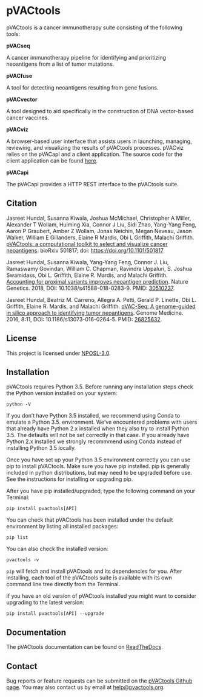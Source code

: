 # pVACtools

pVACtools is a cancer immunotherapy suite consisting of the following tools:

**pVACseq**

A cancer immunotherapy pipeline for identifying and prioritizing neoantigens from a list of tumor mutations.

**pVACfuse**

A tool for detecting neoantigens resulting from gene fusions.

**pVACvector**

A tool designed to aid specifically in the construction of DNA vector-based cancer vaccines.

**pVACviz**

A browser-based user interface that assists users in launching, managing, reviewing, and visualizing the results of pVACtools processes. pVACviz relies on the pVACapi and a client application. The source code for the client application can be found <a href="https://github.com/griffithlab/BGA-interface-projects/tree/master/apps/pvacviz">here</a>.

**pVACapi**

The pVACapi provides a HTTP REST interface to the pVACtools suite.

## Citation
Jasreet Hundal, Susanna Kiwala, Joshua McMichael, Christopher A Miller, Alexander T Wollam, Huiming Xia, Connor J Liu, Sidi Zhao, Yang-Yang Feng, Aaron P Graubert, Amber Z Wollam, Jonas Neichin, Megan Neveau, Jason Walker, William E Gillanders, Elaine R Mardis, Obi L Griffith, Malachi Griffith. [pVACtools: a computational toolkit to select and visualize cancer neoantigens](https://doi.org/10.1101/501817). bioRxiv 501817; doi: https://doi.org/10.1101/501817

Jasreet Hundal, Susanna Kiwala, Yang-Yang Feng, Connor J. Liu, Ramaswamy Govindan, William C. Chapman, Ravindra Uppaluri, S. Joshua Swamidass, Obi L. Griffith, Elaine R. Mardis, and Malachi Griffith. <a href="https://doi.org/10.1038/s41588-018-0283-9">Accounting for proximal variants improves neoantigen prediction</a>. Nature Genetics. 2018, DOI: 10.1038/s41588-018-0283-9. PMID: <a href="https://www.ncbi.nlm.nih.gov/pubmed/30510237">30510237</a>.

Jasreet Hundal, Beatriz M. Carreno, Allegra A. Petti, Gerald P. Linette, Obi L. Griffith, Elaine R. Mardis, and Malachi Griffith. <a href="http://www.genomemedicine.com/content/8/1/11">pVAC-Seq: A genome-guided in silico approach to identifying tumor neoantigens</a>. Genome Medicine. 2016, 8:11, DOI: 10.1186/s13073-016-0264-5. PMID: <a href="http://www.ncbi.nlm.nih.gov/pubmed/26825632">26825632</a>.

## License
This project is licensed under <a href="http://opensource.org/licenses/NPOSL-3.0">NPOSL-3.0</a>.

## Installation
pVACtools requires Python 3.5. Before running any installation steps check the Python version installed on your system:

`python -V`

If you don’t have Python 3.5 installed, we recommend using Conda to emulate a Python 3.5. environment. We’ve encountered problems with users that already have Python 2.x installed when they also try to install Python 3.5. The defaults will not be set correctly in that case. If you already have Python 2.x installed we strongly recommmend using Conda instead of installing Python 3.5 locally.

Once you have set up your Python 3.5 environment correctly you can use pip to install pVACtools. Make sure you have pip installed. pip is generally included in python distributions, but may need to be upgraded before use. See the instructions for installing or upgrading pip.

After you have pip installed/upgraded, type the following command on your Terminal:

`pip install pvactools[API]`

You can check that pVACtools has been installed under the default environment by listing all installed packages:

`pip list`

You can also check the installed version:

`pvactools -v`

`pip` will fetch and install pVACtools and its dependencies for you. After installing, each tool of the pVACtools suite is available with its own command line tree directly from the Terminal.

If you have an old version of pVACtools installed you might want to consider upgrading to the latest version:

`pip install pvactools[API] --upgrade`

## Documentation

The pVACtools documentation can be found on <a href="http://pvactools.readthedocs.io/">ReadTheDocs</a>.

## Contact
Bug reports or feature requests can be submitted on the <a href="https://github.com/griffithlab/pVACtools/issues">pVACtools Github page</a>. You may also contact us by email at help@pvactools.org.
